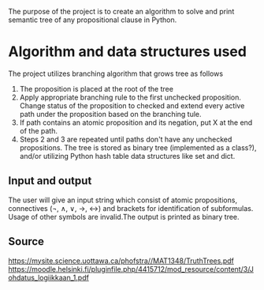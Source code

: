 The purpose of the project is to create an algorithm to solve and print semantic tree of any propositional clause in Python. 

# Algorithm and data structures used
The project utilizes branching algorithm that grows tree as follows
  1. The proposition is placed at the root of the tree
  2. Apply appropriate branching rule to the first unchecked proposition. Change status of the proposition to        checked and extend every active path under the proposition based on the branching tule. 
  3. If path contains an atomic proposition and its negation, put X at the end of the path. 
  5. Steps 2 and 3 are repeated until paths don't have any unchecked propositions.
The tree is stored as binary tree (implemented as a class?), and/or utilizing Python hash table data structures like set and dict.

## Input and output
The user will give an input string which consist of atomic propositions, connectives (¬, ∧, ∨, →, ↔) and brackets  for identification of subformulas. Usage of other symbols are invalid.The output is printed as binary tree.

## Source
https://mysite.science.uottawa.ca/phofstra//MAT1348/TruthTrees.pdf
https://moodle.helsinki.fi/pluginfile.php/4415712/mod_resource/content/3/Johdatus_logiikkaan_1.pdf
